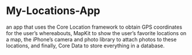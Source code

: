 # My-Locations-App
an app that uses the Core Location framework to obtain GPS coordinates for the user’s whereabouts, MapKit to show the user’s favorite locations on a map, the iPhone’s camera and photo library to attach photos to these locations, and finally, Core Data to store everything in a database.
